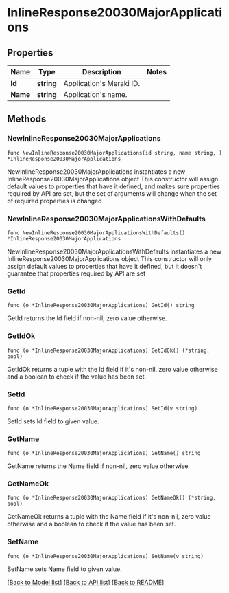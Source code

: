 # InlineResponse20030MajorApplications

## Properties

Name | Type | Description | Notes
------------ | ------------- | ------------- | -------------
**Id** | **string** | Application&#39;s Meraki ID. | 
**Name** | **string** | Application&#39;s name. | 

## Methods

### NewInlineResponse20030MajorApplications

`func NewInlineResponse20030MajorApplications(id string, name string, ) *InlineResponse20030MajorApplications`

NewInlineResponse20030MajorApplications instantiates a new InlineResponse20030MajorApplications object
This constructor will assign default values to properties that have it defined,
and makes sure properties required by API are set, but the set of arguments
will change when the set of required properties is changed

### NewInlineResponse20030MajorApplicationsWithDefaults

`func NewInlineResponse20030MajorApplicationsWithDefaults() *InlineResponse20030MajorApplications`

NewInlineResponse20030MajorApplicationsWithDefaults instantiates a new InlineResponse20030MajorApplications object
This constructor will only assign default values to properties that have it defined,
but it doesn't guarantee that properties required by API are set

### GetId

`func (o *InlineResponse20030MajorApplications) GetId() string`

GetId returns the Id field if non-nil, zero value otherwise.

### GetIdOk

`func (o *InlineResponse20030MajorApplications) GetIdOk() (*string, bool)`

GetIdOk returns a tuple with the Id field if it's non-nil, zero value otherwise
and a boolean to check if the value has been set.

### SetId

`func (o *InlineResponse20030MajorApplications) SetId(v string)`

SetId sets Id field to given value.


### GetName

`func (o *InlineResponse20030MajorApplications) GetName() string`

GetName returns the Name field if non-nil, zero value otherwise.

### GetNameOk

`func (o *InlineResponse20030MajorApplications) GetNameOk() (*string, bool)`

GetNameOk returns a tuple with the Name field if it's non-nil, zero value otherwise
and a boolean to check if the value has been set.

### SetName

`func (o *InlineResponse20030MajorApplications) SetName(v string)`

SetName sets Name field to given value.



[[Back to Model list]](../README.md#documentation-for-models) [[Back to API list]](../README.md#documentation-for-api-endpoints) [[Back to README]](../README.md)


